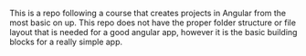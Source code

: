 This is a repo following a course that creates projects in Angular from the
most basic on up.  This repo does not have the proper folder structure or file
layout that is needed for a good angular app, however it is the basic building
blocks for a really simple app.
